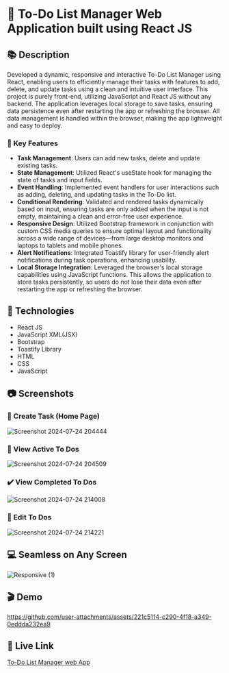 <!-- Title -->
# :iphone: To-Do List Manager Web Application built using React JS

<!-- Description Section -->
## :books: Description
Developed a dynamic, responsive and interactive To-Do List Manager using React, enabling users to efficiently manage their tasks with features to add, delete, and update tasks using a clean and intuitive user interface. This project is purely front-end, utilizing JavaScript and React JS without any backend. The application leverages local storage to save tasks, ensuring data persistence even after restarting the app or refreshing the browser. All data management is handled within the browser, making the app lightweight and easy to deploy.

### :name_badge: Key Features
-  **Task Management**: Users can add new tasks, delete and update existing tasks.
- **State Management**: Utilized React's useState hook for managing the state of tasks and input fields.
- **Event Handling**: Implemented event handlers for user interactions such as adding, deleting, and updating tasks in the To-Do list.
- **Conditional Rendering**: Validated and rendered tasks dynamically based on input, ensuring tasks are only added when the input is not empty, maintaining a clean and error-free user experience.
- **Responsive Design**: Utilized Bootstrap framework in conjunction with custom CSS media queries to ensure optimal layout and functionality across a wide range of devices—from large desktop monitors and laptops to tablets and mobile phones.
- **Alert Notifications**: Integrated Toastify library for user-friendly alert notifications during task operations, enhancing usability.
- **Local Storage Integration**: Leveraged the browser's local storage capabilities using JavaScript functions. This allows the application to store tasks persistently, so users do not lose their data even after restarting the app or refreshing the browser.


<!-- Technologies Section -->
## :rocket: Technologies
- React JS
- JavaScript XML(JSX)
- Bootstrap
- Toastify Library
- HTML
- CSS
- JavaScript

<!-- Screenshots Section -->
## :camera: Screenshots
### :date: Create Task (Home Page)
![Screenshot 2024-07-24 204444](https://github.com/user-attachments/assets/92b9bd32-c106-4484-9bb4-97bd52af0e73)
### :bookmark_tabs: View Active To Dos
![Screenshot 2024-07-24 204509](https://github.com/user-attachments/assets/4b20782a-d3d6-4acf-bb3d-4588bb7f8922)
### :heavy_check_mark: View Completed To Dos
![Screenshot 2024-07-24 214008](https://github.com/user-attachments/assets/7ba6a762-e72e-47fc-bfe2-104850e381c2)
### :pencil: Edit To Dos
![Screenshot 2024-07-24 214221](https://github.com/user-attachments/assets/22181029-acfb-4d9f-92cc-0a2b35650496)
## :computer: Seamless on Any Screen
![Responsive (1)](https://github.com/user-attachments/assets/3579db99-6235-4e3e-bcff-b4f132536e76)

<!-- Demo Section -->
## :clapper: Demo

https://github.com/user-attachments/assets/221c5114-c290-4f18-a349-0eddda232ea9

## :link: Live Link

[To-Do List Manager web App](https://akshaydivakaran01.github.io/To-Do-List-Manager/)
